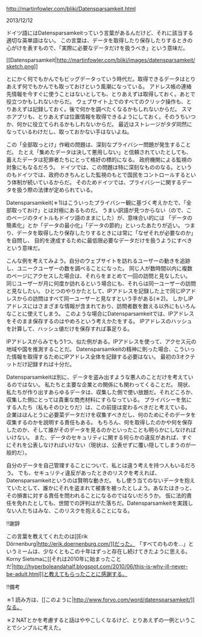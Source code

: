 http://martinfowler.com/bliki/Datensparsamkeit.html

2013/12/12

ドイツ語にはDatensparsamkeitっていう言葉があるんだけど、それに該当する適切な英単語はない。
この言葉は、データを取得したり保存したりするときの心がけを表すもので、「実際に必要なデータだけを扱うべき」という意味だ。

[[Datensparsamkeit|http://martinfowler.com/bliki/images/datensparsamkeit/sketch.png]]

とにかく何でもかんでもビッグデータっていう時代だ。取得できるデータはとりあえず何でもかんでも取っておけという風潮になっている。
アドレス帳の連絡先情報を今すぐに使うことはないとしても、とりあえずは取得しておく。あとで役立つかもしれないからだ。
ウェブサイト上でのすべてのクリック操作も、とりあえずは記録しておく。後で何かを調べたくなるかもしれないからだ。
スマホアプリも、とりあえずは位置情報を取得できるようにしておく。そのうちいつか、何かに役立てられるかもしれないからだ。
最近はストレージがタダ同然になっているわけだし、取っておかない手はないよね。

この「全部取っとけ」作戦の問題は、深刻なプライバシー問題が発生することだ。
たとえ「集めたデータは決して悪用しない」と信頼されていたとしても、蓄えたデータは犯罪者たちにとって格好の標的になる。
政府機関による監視の対象にもなるだろう。
ドイツでは、この問題は特に深刻なもののなる。というのもドイツでは、政府のきちんとした監視のもとで国民をコントロールするという体制が続いているからだ。
そのためドイツでは、プライバシーに関するデータを扱う際の法律が定められている。

Datensparsamkeit(＊1)はこういったプライバシー観に基づく考えかたで、「全部取っておけ」とは対極にあるものだ。
うまい訳語が見つからない（ので、このページのタイトルもドイツ語のままにした）が、意味合い的には
「データの簡素化」とか「データの最小化」「データの節約」といったあたりが近い。
つまり、データを取得したり保存したりするときには常に「なぜそれが必要なのか」を自問し、
目的を達成するために最低限必要なデータだけを扱うようにすべきという意味だ。

こんな例を考えてみよう。自分のウェブサイトを訪れるユーザーの動きを追跡し、ユニークユーザーの数を調べることになった。
同じ人が数時間以内に複数のページにアクセスした場合は、それらをまとめて一回の訪問と見なしたい。
同じユーザーが月に何度か訪れるという場合にも、それらは同一ユーザーの訪問と見なしたい。
ひとつのやりかたとして、IPアドレスを記録した上で同じIPアドレスからの訪問はすべて同一ユーザーと見なすという手がある(＊2)。
しかしIPアドレスにはさまざまな情報が含まれており、訪問者数を数える以外にもいろんなことに使えてしまう。
このような場合にDatensparsamkeitでは、IPアドレスをそのまま保存するのはやめろという考えかたをする。
IPアドレスのハッシュを計算して、ハッシュ値だけを保存すれば事足りる。

IPアドレスがらみでもう1つ、似た例がある。IPアドレスを使って、アクセス元の地域や国を推測することだ。
Datensparsamkeitの精神に則った場合、こういった情報を取得するためにIPアドレス全体を記録する必要はない。
最初の3オクテットだけ記録すれば十分だ。

Datensparsamkeitは別に、データを盗み出すような悪人のことだけを考えているのではない。
私たちと主要な企業との関係にも関わってくることだ。
現状、私たちが作り出すあらゆるデータは、収集した側で使い放題だ。それどころか、収集した側にとっては貴重な商売材料にすらなっている。
プライバシーを気にする人たち（私もそのひとりだ）は、この前提は変わるべきだと考えている。
企業はほんとうに必要菜データだけを収集すべきだし、何のためにそのデータを収集するのかを説明する責任もある。
もちろん、何を取得したのかや何を保存したのか、そして誰がそのデータを見るのかといったことも明らかにしなければいけない。
また、データのセキュリティに関する何らかの違反があれば、すぐにそれを公表しなければいけない（現状は、公表せずに覆い隠してしまうのが一般的だ）。

自分のデータを自己管理することについて、私とは違う考えを持つ人もいるだろう。
でも、セキュリティ違反があったときのリスクを考えれば、Datensparsamkeitというのは賢明な動きだ。
もし使う当てのないデータを抱えていたとして、誰かにそれを盗まれて被害を被ったとしよう。あなたはきっと、その損害に対する責任を問われることになるのではないだろうか。
仮に法的責任を免れたとしても、世間での評判はがた落ちだ。Datensparsamkeitを実践しない人たちはみな、このリスクを抱えることになる。

!!謝辞

この言葉を教えてくれたのは[[Erik Dörnenburg|http://erik.doernenburg.com/]]だった。
「すべてのものを…」というミームは、少なくともこの十年はずっと存在し続けてきたように思える。
Korny Sietsmaに[[それは2010年に始まったことだ|http://hyperboleandahalf.blogspot.com/2010/06/this-is-why-ill-never-be-adult.html]]と教えてもらったことに感謝する。

!!備考

＊1 読み方は、[[このように|http://www.forvo.com/word/datensparsamkeit/]]なる。

＊2 NATとかを考慮すると話はややこしくなるけど、とりあえずの一例ということでシンプルに考えた。
